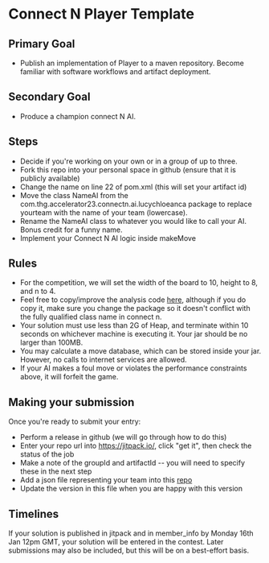 # Connect N Player Template

## Primary Goal
* Publish an implementation of Player to a maven repository. Become familiar with software workflows and artifact deployment.

## Secondary Goal
* Produce a champion connect N AI.

## Steps
* Decide if you're working on your own or in a group of up to three.
* Fork this repo into your personal space in github (ensure that it is publicly available)
* Change the name on line 22 of pom.xml (this will set your artifact id)
* Move the class NameAI from the com.thg.accelerator23.connectn.ai.lucychloeanca package to replace yourteam with the name of your team (lowercase). 
* Rename the NameAI class to whatever you would like to call your AI. Bonus credit for a funny name.
* Implement your Connect N AI logic inside makeMove

## Rules
* For the competition, we will set the width of the board to 10, height to 8, and n to 4.
* Feel free to copy/improve the analysis code [here](https://github.com/THG-accelerator/connect-n-game/blob/master/src/main/java/com/thehutgroup/accelerator/connectn/analysis/BoardAnalyser.java), although if you do copy it, make sure you change the package so it doesn't conflict with the fully qualified class name in connect n.
* Your solution must use less than 2G of Heap, and terminate within 10 seconds on whichever machine is executing it. Your jar should be no larger than 100MB.
* You may calculate a move database, which can be stored inside your jar. However, no calls to internet services are allowed. 
* If your AI makes a foul move or violates the performance constraints above, it will forfeit the game.

## Making your submission
Once you're ready to submit your entry:
* Perform a release in github (we will go through how to do this)
* Enter your repo url into https://jitpack.io/, click "get it", then check the status of the job
* Make a note of the groupId and artifactId -- you will need to specify these in the next step
* Add a json file representing your team into this [repo](https://github.com/THG-accelerator/member_info/tree/main/connect-n)
* Update the version in this file when you are happy with this version

## Timelines
If your solution is published in jitpack and in member_info by Monday 16th Jan 12pm GMT, your solution will be entered in the contest. Later submissions may also be included, but this will be on a best-effort basis.